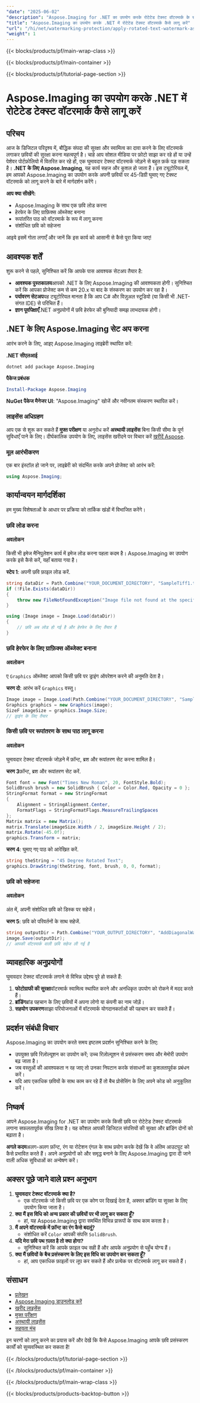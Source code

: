 ```yaml
---
"date": "2025-06-02"
"description": "Aspose.Imaging for .NET का उपयोग करके रोटेटेड टेक्स्ट वॉटरमार्क के साथ अपनी छवियों की सुरक्षा करना सीखें। इस चरण-दर-चरण मार्गदर्शिका का पालन करें और आसानी से छवि सुरक्षा बढ़ाएँ।"
"title": "Aspose.Imaging का उपयोग करके .NET में रोटेटेड टेक्स्ट वॉटरमार्क कैसे लागू करें"
"url": "/hi/net/watermarking-protection/apply-rotated-text-watermark-aspose-imaging-net/"
"weight": 1
---
```


{{< blocks/products/pf/main-wrap-class >}}

{{< blocks/products/pf/main-container >}}

{{< blocks/products/pf/tutorial-page-section >}}
# Aspose.Imaging का उपयोग करके .NET में रोटेटेड टेक्स्ट वॉटरमार्क कैसे लागू करें

## परिचय
आज के डिजिटल परिदृश्य में, बौद्धिक संपदा की सुरक्षा और स्वामित्व का दावा करने के लिए वॉटरमार्क लगाकर छवियों की सुरक्षा करना महत्वपूर्ण है। चाहे आप सोशल मीडिया पर फ़ोटो साझा कर रहे हों या उन्हें पेशेवर पोर्टफ़ोलियो में वितरित कर रहे हों, एक घुमावदार टेक्स्ट वॉटरमार्क जोड़ने से बहुत फ़र्क पड़ सकता है। **.NET के लिए Aspose.Imaging**, यह कार्य सहज और कुशल हो जाता है। इस ट्यूटोरियल में, हम आपको Aspose.Imaging का उपयोग करके अपनी छवियों पर 45-डिग्री घुमाए गए टेक्स्ट वॉटरमार्क को लागू करने के बारे में मार्गदर्शन करेंगे।

**आप क्या सीखेंगे:**
- Aspose.Imaging के साथ एक छवि लोड करना
- हेरफेर के लिए ग्राफ़िक्स ऑब्जेक्ट बनाना
- रूपांतरित पाठ को वॉटरमार्क के रूप में लागू करना
- संशोधित छवि को सहेजना

आइये इसमें गोता लगाएँ और जानें कि इस कार्य को आसानी से कैसे पूरा किया जाए!

## आवश्यक शर्तें
शुरू करने से पहले, सुनिश्चित करें कि आपके पास आवश्यक सेटअप तैयार है:
- **आवश्यक पुस्तकालय**आपको .NET के लिए Aspose.Imaging की आवश्यकता होगी। सुनिश्चित करें कि आपका प्रोजेक्ट कम से कम 20.x या बाद के संस्करण का उपयोग कर रहा है।
- **पर्यावरण सेटअप**यह ट्यूटोरियल मानता है कि आप C# और विज़ुअल स्टूडियो (या किसी भी .NET-संगत IDE) से परिचित हैं।
- **ज्ञान पूर्वापेक्षाएँ**.NET अनुप्रयोगों में छवि हेरफेर की बुनियादी समझ लाभदायक होगी।

## .NET के लिए Aspose.Imaging सेट अप करना
आरंभ करने के लिए, आइए Aspose.Imaging लाइब्रेरी स्थापित करें:

**.NET सीएलआई**
```bash
dotnet add package Aspose.Imaging
```

**पैकेज प्रबंधक**
```powershell
Install-Package Aspose.Imaging
```

**NuGet पैकेज मैनेजर UI**: "Aspose.Imaging" खोजें और नवीनतम संस्करण स्थापित करें।

### लाइसेंस अधिग्रहण
आप एक से शुरू कर सकते हैं **मुफ्त परीक्षण** या अनुरोध करें **अस्थायी लाइसेंस** बिना किसी सीमा के पूर्ण सुविधाएँ पाने के लिए। दीर्घकालिक उपयोग के लिए, लाइसेंस खरीदने पर विचार करें [खरीदें Aspose](https://purchase.aspose.com/buy).

### मूल आरंभीकरण
एक बार इंस्टॉल हो जाने पर, लाइब्रेरी को संदर्भित करके अपने प्रोजेक्ट को आरंभ करें:

```csharp
using Aspose.Imaging;
```

## कार्यान्वयन मार्गदर्शिका
हम मुख्य विशेषताओं के आधार पर प्रक्रिया को तार्किक खंडों में विभाजित करेंगे।

### छवि लोड करना
#### अवलोकन
किसी भी इमेज मैनिपुलेशन कार्य में इमेज लोड करना पहला कदम है। Aspose.Imaging का उपयोग करके इसे कैसे करें, यहाँ बताया गया है।

**स्टेप 1**: अपनी छवि फ़ाइल लोड करें.
```csharp
string dataDir = Path.Combine("YOUR_DOCUMENT_DIRECTORY", "SampleTiff1.tiff");
if (!File.Exists(dataDir))
{
    throw new FileNotFoundException("Image file not found at the specified path.");
}

using (Image image = Image.Load(dataDir))
{
    // छवि अब लोड हो गई है और हेरफेर के लिए तैयार है
}
```

### छवि हेरफेर के लिए ग्राफ़िक्स ऑब्जेक्ट बनाना
#### अवलोकन
ए `Graphics` ऑब्जेक्ट आपको किसी छवि पर ड्राइंग ऑपरेशन करने की अनुमति देता है।

**चरण दो**: आरंभ करें `Graphics` वस्तु।
```csharp
Image image = Image.Load(Path.Combine("YOUR_DOCUMENT_DIRECTORY", "SampleTiff1.tiff"));
Graphics graphics = new Graphics(image);
SizeF imageSize = graphics.Image.Size;
// ड्राइंग के लिए तैयार
```

### किसी छवि पर रूपांतरण के साथ पाठ लागू करना
#### अवलोकन
घुमावदार टेक्स्ट वॉटरमार्क जोड़ने में फ़ॉन्ट, ब्रश और रूपांतरण सेट करना शामिल है।

**चरण 3**फ़ॉन्ट, ब्रश और रूपांतरण सेट करें.
```csharp
Font font = new Font("Times New Roman", 20, FontStyle.Bold);
SolidBrush brush = new SolidBrush { Color = Color.Red, Opacity = 0 };
StringFormat format = new StringFormat
{
    Alignment = StringAlignment.Center,
    FormatFlags = StringFormatFlags.MeasureTrailingSpaces
};
Matrix matrix = new Matrix();
matrix.Translate(imageSize.Width / 2, imageSize.Height / 2);
matrix.Rotate(-45.0f);
graphics.Transform = matrix;
```

**चरण 4**: घुमाए गए पाठ को आरेखित करें.
```csharp
string theString = "45 Degree Rotated Text";
graphics.DrawString(theString, font, brush, 0, 0, format);
```

### छवि को सहेजना
#### अवलोकन
अंत में, अपनी संशोधित छवि को डिस्क पर सहेजें।

**चरण 5**: छवि को परिवर्तनों के साथ सहेजें.
```csharp
string outputDir = Path.Combine("YOUR_OUTPUT_DIRECTORY", "AddDiagonalWatermarkToImage_out.jpg");
image.Save(outputDir);
// आपकी वॉटरमार्क वाली छवि सहेज ली गई है
```

## व्यावहारिक अनुप्रयोगों
घुमावदार टेक्स्ट वॉटरमार्क लगाने से विभिन्न उद्देश्य पूरे हो सकते हैं:
1. **फोटोग्राफी की सुरक्षा**वॉटरमार्क स्वामित्व स्थापित करने और अनधिकृत उपयोग को रोकने में मदद करते हैं।
2. **ब्रांडिंग**ब्रांड पहचान के लिए छवियों में अपना लोगो या कंपनी का नाम जोड़ें।
3. **सहयोग उपकरण**साझा परियोजनाओं में वॉटरमार्क योगदानकर्ताओं की पहचान कर सकते हैं।

## प्रदर्शन संबंधी विचार
Aspose.Imaging का उपयोग करते समय इष्टतम प्रदर्शन सुनिश्चित करने के लिए:
- उपयुक्त छवि रिज़ोल्यूशन का उपयोग करें; उच्च रिज़ोल्यूशन से प्रसंस्करण समय और मेमोरी उपयोग बढ़ जाता है।
- जब वस्तुओं की आवश्यकता न रह जाए तो उनका निपटान करके संसाधनों का कुशलतापूर्वक प्रबंधन करें।
- यदि आप एकाधिक छवियों के साथ काम कर रहे हैं तो बैच प्रोसेसिंग के लिए अपने कोड को अनुकूलित करें।

## निष्कर्ष
आपने Aspose.Imaging for .NET का उपयोग करके किसी छवि पर रोटेटेड टेक्स्ट वॉटरमार्क लगाना सफलतापूर्वक सीख लिया है। यह कौशल आपकी डिजिटल संपत्तियों की सुरक्षा और ब्रांडिंग दोनों को बढ़ाता है।

**अगले कदम**अलग-अलग फ़ॉन्ट, रंग या रोटेशन एंगल के साथ प्रयोग करके देखें कि वे अंतिम आउटपुट को कैसे प्रभावित करते हैं। अपने अनुप्रयोगों को और समृद्ध बनाने के लिए Aspose.Imaging द्वारा दी जाने वाली अधिक सुविधाओं का अन्वेषण करें।

## अक्सर पूछे जाने वाले प्रश्न अनुभाग
1. **घुमावदार टेक्स्ट वॉटरमार्क क्या है?**
   - एक वॉटरमार्क जो किसी छवि पर एक कोण पर दिखाई देता है, अक्सर ब्रांडिंग या सुरक्षा के लिए उपयोग किया जाता है।
2. **क्या मैं इस विधि को अन्य प्रकार की छवियों पर भी लागू कर सकता हूँ?**
   - हां, यह Aspose.Imaging द्वारा समर्थित विभिन्न प्रारूपों के साथ काम करता है।
3. **मैं अपने वॉटरमार्क में फ़ॉन्ट का रंग कैसे बदलूं?**
   - संशोधित करें `Color` आपकी संपत्ति `SolidBrush`.
4. **यदि मेरा छवि पथ ग़लत है तो क्या होगा?**
   - सुनिश्चित करें कि आपके फ़ाइल पथ सही हैं और आपके अनुप्रयोग से पहुँच योग्य हैं।
5. **क्या मैं छवियों के बैच प्रसंस्करण के लिए इस विधि का उपयोग कर सकता हूँ?**
   - हां, आप एकाधिक फ़ाइलों पर लूप कर सकते हैं और प्रत्येक पर वॉटरमार्क लागू कर सकते हैं।

## संसाधन
- [प्रलेखन](https://reference.aspose.com/imaging/net/)
- [Aspose.Imaging डाउनलोड करें](https://releases.aspose.com/imaging/net/)
- [खरीद लाइसेंस](https://purchase.aspose.com/buy)
- [मुफ्त परीक्षण](https://releases.aspose.com/imaging/net/)
- [अस्थायी लाइसेंस](https://purchase.aspose.com/temporary-license/)
- [सहयता मंच](https://forum.aspose.com/c/imaging/10)

इन चरणों को लागू करने का प्रयास करें और देखें कि कैसे Aspose.Imaging आपके छवि प्रसंस्करण कार्यों को सुव्यवस्थित कर सकता है!

{{< /blocks/products/pf/tutorial-page-section >}}

{{< /blocks/products/pf/main-container >}}

{{< /blocks/products/pf/main-wrap-class >}}

{{< blocks/products/products-backtop-button >}}